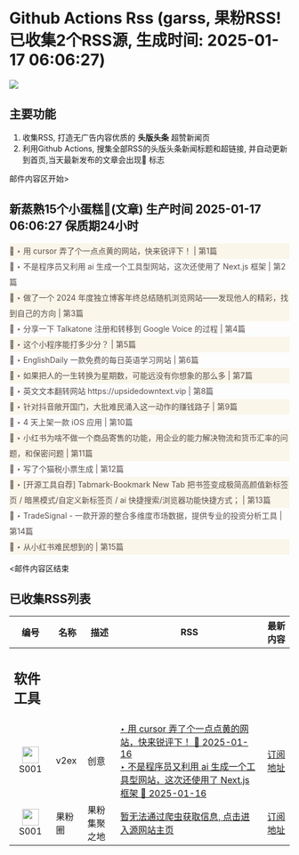 # Github Actions Rss (garss, 果粉RSS! 已收集2个RSS源, 生成时间: 2025-01-17 06:06:27)

![](https://cdn.jsdelivr.net/gh/xinkeji/garss/_media/ga-rss.png)



## 主要功能
1. 收集RSS, 打造无广告内容优质的 **头版头条** 超赞新闻页
2. 利用Github Actions, 搜集全部RSS的头版头条新闻标题和超链接, 并自动更新到首页,当天最新发布的文章会出现🌈 标志

邮件内容区开始>
<h2>新蒸熟15个小蛋糕🍰(文章) 生产时间 2025-01-17 06:06:27 保质期24小时</h2>

<div style='line-height:3;background-color:#FAF6EA;' ><a href='https://www.v2ex.com/t/1105614#reply17' style="line-height:2;text-decoration:none;display:block;color:#584D49;">🌈 ‣ 用 cursor 弄了个一点点黄的网站，快来锐评下！ | 第1篇</a></div><div style='line-height:3;' ><a href='https://www.v2ex.com/t/1105702#reply0' style="line-height:2;text-decoration:none;display:block;color:#584D49;">🌈 ‣ 不是程序员又利用 ai 生成一个工具型网站，这次还使用了 Next.js 框架 | 第2篇</a></div><div style='line-height:3;background-color:#FAF6EA;' ><a href='https://www.v2ex.com/t/1105691#reply1' style="line-height:2;text-decoration:none;display:block;color:#584D49;">🌈 ‣ 做了一个 2024 年度独立博客年终总结随机浏览网站——发现他人的精彩，找到自己的方向 | 第3篇</a></div><div style='line-height:3;' ><a href='https://www.v2ex.com/t/1105696#reply0' style="line-height:2;text-decoration:none;display:block;color:#584D49;">🌈 ‣ 分享一下 Talkatone 注册和转移到 Google Voice 的过程 | 第4篇</a></div><div style='line-height:3;background-color:#FAF6EA;' ><a href='https://www.v2ex.com/t/1105634#reply17' style="line-height:2;text-decoration:none;display:block;color:#584D49;">🌈 ‣ 这个小程序能打多少分？ | 第5篇</a></div><div style='line-height:3;' ><a href='https://www.v2ex.com/t/1105672#reply4' style="line-height:2;text-decoration:none;display:block;color:#584D49;">🌈 ‣ EnglishDaily 一款免费的每日英语学习网站 | 第6篇</a></div><div style='line-height:3;background-color:#FAF6EA;' ><a href='https://www.v2ex.com/t/1105443#reply38' style="line-height:2;text-decoration:none;display:block;color:#584D49;">🌈 ‣ 如果把人的一生转换为星期数，可能远没有你想象的那么多 | 第7篇</a></div><div style='line-height:3;' ><a href='https://www.v2ex.com/t/1105667#reply0' style="line-height:2;text-decoration:none;display:block;color:#584D49;">🌈 ‣ 英文文本翻转网站 https://upsidedowntext.vip | 第8篇</a></div><div style='line-height:3;background-color:#FAF6EA;' ><a href='https://www.v2ex.com/t/1105472#reply32' style="line-height:2;text-decoration:none;display:block;color:#584D49;">🌈 ‣ 针对抖音敞开国门，大批难民涌入这一动作的赚钱路子 | 第9篇</a></div><div style='line-height:3;' ><a href='https://www.v2ex.com/t/1105568#reply9' style="line-height:2;text-decoration:none;display:block;color:#584D49;">🌈 ‣ 4 天上架一款 iOS 应用 | 第10篇</a></div><div style='line-height:3;background-color:#FAF6EA;' ><a href='https://www.v2ex.com/t/1105601#reply2' style="line-height:2;text-decoration:none;display:block;color:#584D49;">🌈 ‣ 小红书为啥不做一个商品寄售的功能，用企业的能力解决物流和货币汇率的问题，和保密问题 | 第11篇</a></div><div style='line-height:3;' ><a href='https://www.v2ex.com/t/1105513#reply5' style="line-height:2;text-decoration:none;display:block;color:#584D49;">🌈 ‣ 写了个猫税小票生成 | 第12篇</a></div><div style='line-height:3;background-color:#FAF6EA;' ><a href='https://www.v2ex.com/t/1105450#reply10' style="line-height:2;text-decoration:none;display:block;color:#584D49;">🌈 ‣ [开源工具自荐] Tabmark-Bookmark New Tab 把书签变成极简高颜值新标签页 / 暗黑模式/自定义新标签页 / ai 快捷搜索/浏览器功能快捷方式； | 第13篇</a></div><div style='line-height:3;' ><a href='https://www.v2ex.com/t/1105431#reply5' style="line-height:2;text-decoration:none;display:block;color:#584D49;">🌈 ‣ TradeSignal - 一款开源的整合多维度市场数据，提供专业的投资分析工具 | 第14篇</a></div><div style='line-height:3;background-color:#FAF6EA;' ><a href='https://www.v2ex.com/t/1105613#reply1' style="line-height:2;text-decoration:none;display:block;color:#584D49;">🌈 ‣ 从小红书难民想到的 | 第15篇</a></div>

<邮件内容区结束

## 已收集RSS列表

| 编号 | 名称 | 描述 | RSS | 最新内容 |
| --- | --- | --- | --- | --- |
| <h2 id="软件工具">软件工具</h2> |  |   |  |  |
| <div id="S001" style="text-align: center;"><img src="https://cdn.jsdelivr.net/gh/zhaoolee/garss/_media/favicon/S001.png" width="30px" style="width:30px;height: auto;"/><br><span>S001</span></div> | v2ex | 创意 | [‣ 用 cursor 弄了个一点点黄的网站，快来锐评下！ 🌈 2025-01-16](https://www.v2ex.com/t/1105614#reply17)<br/>[‣ 不是程序员又利用 ai 生成一个工具型网站，这次还使用了 Next.js 框架 🌈 2025-01-16](https://www.v2ex.com/t/1105702#reply0) | [订阅地址](https://www.v2ex.com/feed/tab/creative.xml) |
| <div id="S001" style="text-align: center;"><img src="https://cdn.jsdelivr.net/gh/zhaoolee/garss/_media/favicon/S001.png" width="30px" style="width:30px;height: auto;"/><br><span>S001</span></div> | 果粉圈 | 果粉集聚之地 | [暂无法通过爬虫获取信息, 点击进入源网站主页](https://g0f.cn) | [订阅地址](https://g0f.cn/rss.xml) |



